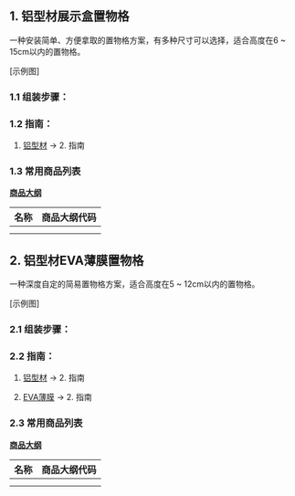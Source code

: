 ## 1. 铝型材展示盒置物格

一种安装简单、方便拿取的置物格方案，有多种尺寸可以选择，适合高度在6 \~ 15cm以内的置物格。

[示例图]

### 1.1 组装步骤：

### 1.2 指南：

1. [铝型材](https://gitee.com/kukela/diy-furniture/tree/master/doc/DesignGuide/铝型材.md) -> 2. 指南

### 1.3 常用商品列表

**[商品大纲](https://gitee.com/kukela/diy-furniture/tree/master/doc/商品大纲.md)**

| 名称 | 商品大纲代码 |
| - | - |
| | |
| | |

## 2. 铝型材EVA薄膜置物格

一种深度自定的简易置物格方案，适合高度在5 \~ 12cm以内的置物格。 

[示例图]

### 2.1 组装步骤：

### 2.2 指南：

1. [铝型材](https://gitee.com/kukela/diy-furniture/tree/master/doc/DesignGuide/铝型材.md) -> 2. 指南

2. [EVA薄膜](https://gitee.com/kukela/diy-furniture/tree/master/doc/DesignGuide/EVA薄膜.md) -> 2. 指南

### 2.3 常用商品列表

**[商品大纲](https://gitee.com/kukela/diy-furniture/tree/master/doc/商品大纲.md)**

| 名称 | 商品大纲代码 |
| - | - |
| | |
| | |
